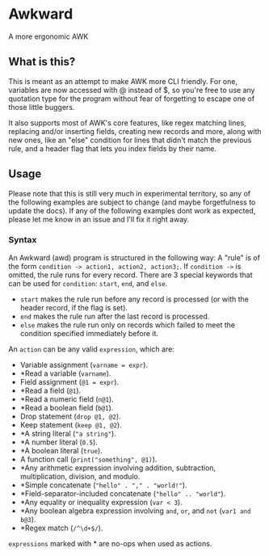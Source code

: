 # Awkward
A more ergonomic AWK

## What is this?
This is meant as an attempt to make AWK more CLI friendly. For one, variables are now accessed with @ instead of $, so you're free to use any quotation type for the program without fear of forgetting to escape one of those little buggers.

It also supports most of AWK's core features, like regex matching lines, replacing and/or inserting fields, creating new records and more, along with new ones, like an "else" condition for lines that didn't match the previous rule, and a header flag that lets you index fields by their name.

## Usage
Please note that this is still very much in experimental territory, so any of the following examples are subject to change (and maybe forgetfulness to update the docs). If any of the following examples dont work as expected, please let me know in an issue and I'll fix it right away.

### Syntax
An Awkward (awd) program is structured in the following way:
A "rule" is of the form `condition -> action1, action2, action3;`. If `condition ->` is omitted, the rule runs for every record. There are 3 special keywords that can be used for `condition`: `start`, `end`, and `else`.

- `start` makes the rule run before any record is processed (or with the header record, if the flag is set).
- `end` makes the rule run after the last record is processed.
- `else` makes the rule run only on records which failed to meet the condition specified immediately before it.

An `action` can be any valid `expression`, which are:
- Variable assignment (`varname = expr`).
- \*Read a variable (`varname`).
- Field assignment (`@1 = expr`).
- \*Read a field (`@1`).
- \*Read a numeric field (`n@1`).
- \*Read a boolean field (`b@1`).
- Drop statement (`drop @1, @2`).
- Keep statement (`keep @1, @2`).
- \*A string literal (`"a string"`).
- \*A number literal (`0.5`).
- \*A boolean literal (`true`).
- A function call (`print("something", @1)`).
- \*Any arithmetic expression involving addition, subtraction, multiplication, division, and modulo.
- \*Simple concatenate (`"hello" . "," . "world!"`).
- \*Field-separator-included concatenate (`"hello" .. "world"`).
- \*Any equality or inequality expression (`var < 3`).
- \*Any boolean algebra expression involving `and`, `or`, and `not` (`var1 and b@3`).
- \*Regex match (`/^\d+$/`).

`expressions` marked with \* are no-ops when used as actions.
